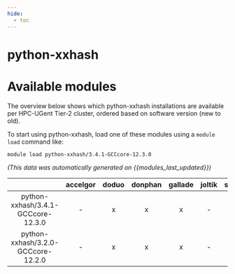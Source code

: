 ```yaml
---
hide:
  - toc
---
```


python-xxhash
=============

# Available modules


The overview below shows which python-xxhash installations are available per HPC-UGent Tier-2 cluster, ordered based on software version (new to old).

To start using python-xxhash, load one of these modules using a `module load` command like:

```shell
module load python-xxhash/3.4.1-GCCcore-12.3.0
```

*(This data was automatically generated on {{modules_last_updated}})*  

| |accelgor|doduo|donphan|gallade|joltik|shinx|skitty|
| :---: | :---: | :---: | :---: | :---: | :---: | :---: | :---: |
|python-xxhash/3.4.1-GCCcore-12.3.0|-|x|x|x|-|-|x|
|python-xxhash/3.2.0-GCCcore-12.2.0|-|x|x|x|-|-|-|
